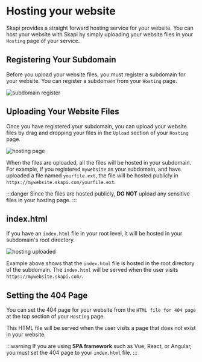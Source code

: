 # Hosting your website

Skapi provides a straight forward hosting service for your website.
You can host your website with Skapi by simply uploading your website files in your `Hosting` page of your service.

## Registering Your Subdomain

Before you upload your website files, you must register a subdomain for your website.
You can register a subdomain from your `Hosting` page.

![subdomain register](/hosting.png)


## Uploading Your Website Files

Once you have registered your subdomain, you can upload your website files by drag and dropping your files in the `Upload` section of your `Hosting` page.

![hosting page](/hostingpage.png)

When the files are uploaded, all the files will be hosted in your subdomain.
For example, if you registered `mywebsite` as your subdomain, and have uploaded a file named `yourfile.ext`, the file will be hosted publicly in `https://mywebsite.skapi.com/yourfile.ext`.

:::danger
Since the files are hosted publicly, **DO NOT** upload any sensitive files in your hosting page.
:::
## index.html

If you have an `index.html` file in your root level, it will be hosted in your subdomain's root directory.

![hosting uploaded](/hostuploaded.png)

Example above shows that the `index.html` file is hosted in the root directory of the subdomain.
The `index.html` will be served when the user visits `https://mywebsite.skapi.com/`.


## Setting the 404 Page

You can set the 404 page for your website from the `HTML file for 404 page` at the top section of your `Hosting` page.

This HTML file will be served when the user visits a page that does not exist in your website.

:::warning
If you are using **SPA framework** such as Vue, React, or Angular, you must set the 404 page to your `index.html` file.
:::

